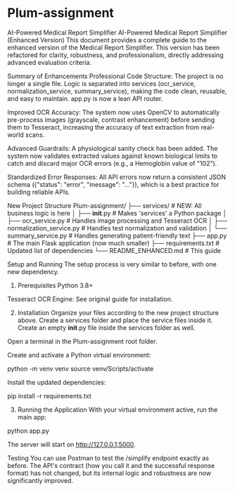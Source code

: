 # Plum-assignment
AI-Powered Medical Report Simplifier
AI-Powered Medical Report Simplifier (Enhanced Version)
This document provides a complete guide to the enhanced version of the Medical Report Simplifier. This version has been refactored for clarity, robustness, and professionalism, directly addressing advanced evaluation criteria.

Summary of Enhancements
Professional Code Structure: The project is no longer a single file. Logic is separated into services (ocr_service, normalization_service, summary_service), making the code clean, reusable, and easy to maintain. app.py is now a lean API router.

Improved OCR Accuracy: The system now uses OpenCV to automatically pre-process images (grayscale, contrast enhancement) before sending them to Tesseract, increasing the accuracy of text extraction from real-world scans.

Advanced Guardrails: A physiological sanity check has been added. The system now validates extracted values against known biological limits to catch and discard major OCR errors (e.g., a Hemoglobin value of "102").

Standardized Error Responses: All API errors now return a consistent JSON schema ({"status": "error", "message": "..."}), which is a best practice for building reliable APIs.

New Project Structure
Plum-assignment/
├── services/               # NEW: All business logic is here
│   ├── __init__.py         # Makes 'services' a Python package
│   ├── ocr_service.py      # Handles image processing and Tesseract OCR
│   ├── normalization_service.py # Handles test normalization and validation
│   └── summary_service.py  # Handles generating patient-friendly text
├── app.py                  # The main Flask application (now much smaller)
├── requirements.txt        # Updated list of dependencies
└── README_ENHANCED.md      # This guide

Setup and Running
The setup process is very similar to before, with one new dependency.

1. Prerequisites
Python 3.8+

Tesseract OCR Engine: See original guide for installation.

2. Installation
Organize your files according to the new project structure above. Create a services folder and place the service files inside it. Create an empty __init__.py file inside the services folder as well.

Open a terminal in the Plum-assignment root folder.

Create and activate a Python virtual environment:

python -m venv venv
source venv/Scripts/activate 

Install the updated dependencies:

pip install -r requirements.txt

3. Running the Application
With your virtual environment active, run the main app:

python app.py

The server will start on http://127.0.0.1:5000.

Testing
You can use Postman to test the /simplify endpoint exactly as before. The API's contract (how you call it and the successful response format) has not changed, but its internal logic and robustness are now significantly improved.